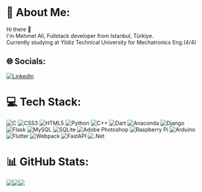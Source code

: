 # 💫 About Me:
Hi there 👋<br>I'm Mehmet Ali, Fullstack developer from  Istanbul, Türkiye.<br>Currently studying at Yildiz Technical University for Mechatronics Eng.(4/4)


## 🌐 Socials:
[![LinkedIn](https://img.shields.io/badge/LinkedIn-%230077B5.svg?logo=linkedin&logoColor=white)](https://linkedin.com/in/mhmtaliisik) 

# 💻 Tech Stack:
![C](https://img.shields.io/badge/c-%2300599C.svg?style=flat&logo=c&logoColor=white) ![CSS3](https://img.shields.io/badge/css3-%231572B6.svg?style=flat&logo=css3&logoColor=white) ![HTML5](https://img.shields.io/badge/html5-%23E34F26.svg?style=flat&logo=html5&logoColor=white) ![Python](https://img.shields.io/badge/python-3670A0?style=flat&logo=python&logoColor=ffdd54) ![C++](https://img.shields.io/badge/c++-%2300599C.svg?style=flat&logo=c%2B%2B&logoColor=white) ![Dart](https://img.shields.io/badge/dart-%230175C2.svg?style=flat&logo=dart&logoColor=white) ![Anaconda](https://img.shields.io/badge/Anaconda-%2344A833.svg?style=flat&logo=anaconda&logoColor=white) ![Django](https://img.shields.io/badge/django-%23092E20.svg?style=flat&logo=django&logoColor=white) ![Flask](https://img.shields.io/badge/flask-%23000.svg?style=flat&logo=flask&logoColor=white) ![MySQL](https://img.shields.io/badge/mysql-%2300f.svg?style=flat&logo=mysql&logoColor=white) ![SQLite](https://img.shields.io/badge/sqlite-%2307405e.svg?style=flat&logo=sqlite&logoColor=white) ![Adobe Photoshop](https://img.shields.io/badge/adobephotoshop-%2331A8FF.svg?style=flat&logo=adobephotoshop&logoColor=white) ![Raspberry Pi](https://img.shields.io/badge/-RaspberryPi-C51A4A?style=flat&logo=Raspberry-Pi) ![Arduino](https://img.shields.io/badge/-Arduino-00979D?style=flat&logo=Arduino&logoColor=white) ![Flutter](https://img.shields.io/badge/Flutter-%2302569B.svg?style=flat&logo=Flutter&logoColor=white) ![Webpack](https://img.shields.io/badge/webpack-%238DD6F9.svg?style=flat&logo=webpack&logoColor=black) ![FastAPI](https://img.shields.io/badge/FastAPI-005571?style=flat&logo=fastapi) ![.Net](https://img.shields.io/badge/.NET-5C2D91?style=flat&logo=.net&logoColor=white)
# 📊 GitHub Stats:
<div style="display: flex; flex-direction: row;">
 <img class="img" src="[https://github-readme-stats.vercel.app/api?username=hussaino03&show_icons=true&theme=radical](https://github-readme-stats.vercel.app/api?username=mehmetaliisik&theme=dark&hide_border=false&include_all_commits=true&count_private=true)" />
  <img class="img" src="[https://github-readme-stats.vercel.app/api?username=hussaino03&show_icons=true&theme=radical](https://github-readme-stats.vercel.app/api/top-langs/?username=mehmetaliisik&theme=dark&hide_border=false&include_all_commits=true&count_private=true&layout=compact)" />
 <img class="img" src="[https://github-readme-stats.vercel.app/api/top-langs/?username=hussaino03&theme=radical&layout=compact](https://visitcount.itsvg.in/api?id=mehmetaliisik&icon=0&color=0)](https://visitcount.itsvg.in)" />
</div>

<!-- Proudly created with GPRM ( https://gprm.itsvg.in ) -->
